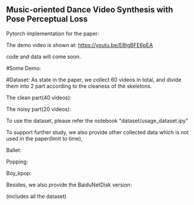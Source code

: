 ## Music-oriented Dance Video Synthesis with Pose Perceptual Loss

Pytorch implementation for the paper:

The demo video is shown at: https://youtu.be/E8tgBFE6pEA

code and data will come soon.

#Some Demo:


#Dataset:
As state in the paper, we collect 60 videos in total, and divide them into 2 part according to the cleaness of the skeletons.

The clean part(40 videos):

The noisy part(20 videos):

To use the dataset, please refer the notebook "dataset/usage_dataset.ipy"

To support further study, we also provide other collected data which is not used in the paper(limit to time),

Ballet:

Popping:

Boy_kpop:

Besides, we also provide the BaiduNetDisk version:

(includes all the dataset)



